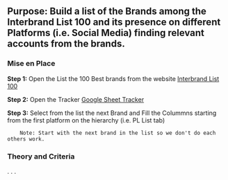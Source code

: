 ## **Purpose:** Build a list of the Brands among the Interbrand List 100 and its presence on different Platforms (i.e. Social Media) finding relevant accounts from the brands.

### Mise en Place

**Step 1:** Open the List the 100 Best brands from the website [Interbrand List 100](https://interbrand.com/best-global-brands/)

**Step 2:** Open the Tracker [Google Sheet Tracker](https://docs.google.com/spreadsheets/d/1lHqnN_SgrIcZApbZTWd7RXDCk2KPVA0MZT-mWVsYNuM/edit?usp=sharing)

**Step 3:** Select from the list the next Brand and Fill the Colummns starting from the first platform on the hierarchy (i.e. PL List tab)
    
		Note: Start with the next brand in the list so we don't do each others work.

### Theory and Criteria

.
.
.
